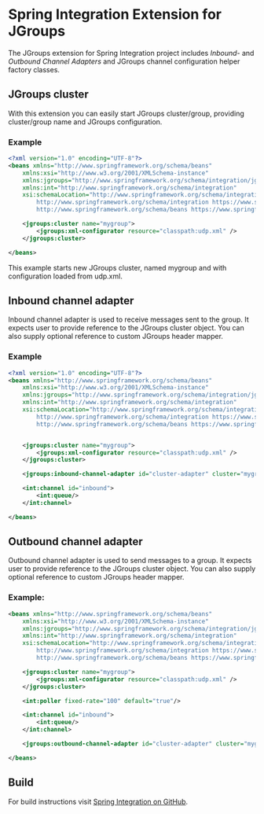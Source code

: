 Spring Integration Extension for JGroups
========================================

The JGroups extension for Spring Integration project includes *Inbound-* and *Outbound Channel Adapters* and JGroups channel configuration helper factory classes.

## JGroups cluster

With this extension you can easily start JGroups cluster/group, providing
cluster/group name and JGroups configuration.

### Example

~~~~~xml
<?xml version="1.0" encoding="UTF-8"?>
<beans xmlns="http://www.springframework.org/schema/beans"
    xmlns:xsi="http://www.w3.org/2001/XMLSchema-instance"
    xmlns:jgroups="http://www.springframework.org/schema/integration/jgroups"
    xmlns:int="http://www.springframework.org/schema/integration"
    xsi:schemaLocation="http://www.springframework.org/schema/integration/jgroups https://www.springframework.org/schema/integration/jgroups/spring-intergration-jgroups.xsd
        http://www.springframework.org/schema/integration https://www.springframework.org/schema/integration/spring-integration-2.2.xsd
        http://www.springframework.org/schema/beans https://www.springframework.org/schema/beans/spring-beans.xsd">

    <jgroups:cluster name="mygroup">
        <jgroups:xml-configurator resource="classpath:udp.xml" />
    </jgroups:cluster>

</beans>
~~~~~

This example starts new JGroups cluster, named mygroup and with configuration loaded from udp.xml.

## Inbound channel adapter

Inbound channel adapter is used to receive messages sent to the group. It expects
user to provide reference to the JGroups cluster object. You can also supply
optional reference to custom JGroups header mapper.

### Example

~~~~~xml
<?xml version="1.0" encoding="UTF-8"?>
<beans xmlns="http://www.springframework.org/schema/beans"
    xmlns:xsi="http://www.w3.org/2001/XMLSchema-instance"
    xmlns:jgroups="http://www.springframework.org/schema/integration/jgroups"
    xmlns:int="http://www.springframework.org/schema/integration"
    xsi:schemaLocation="http://www.springframework.org/schema/integration/jgroups https://www.springframework.org/schema/integration/jgroups/spring-intergration-jgroups.xsd
        http://www.springframework.org/schema/integration https://www.springframework.org/schema/integration/spring-integration-2.2.xsd
        http://www.springframework.org/schema/beans https://www.springframework.org/schema/beans/spring-beans.xsd">


    <jgroups:cluster name="mygroup">
        <jgroups:xml-configurator resource="classpath:udp.xml" />
    </jgroups:cluster>

    <jgroups:inbound-channel-adapter id="cluster-adapter" cluster="mygroup" channel="inbound"/>

    <int:channel id="inbound">
        <int:queue/>
    </int:channel>

</beans>
~~~~~

## Outbound channel adapter

Outbound channel adapter is used to send messages to a group. It expects
user to provide reference to the JGroups cluster object. You can also supply
optional reference to custom JGroups header mapper.

### Example:
~~~~~xml
<beans xmlns="http://www.springframework.org/schema/beans"
    xmlns:xsi="http://www.w3.org/2001/XMLSchema-instance"
    xmlns:jgroups="http://www.springframework.org/schema/integration/jgroups"
    xmlns:int="http://www.springframework.org/schema/integration"
    xsi:schemaLocation="http://www.springframework.org/schema/integration/jgroups https://www.springframework.org/schema/integration/jgroups/spring-intergration-jgroups.xsd
        http://www.springframework.org/schema/integration https://www.springframework.org/schema/integration/spring-integration-2.2.xsd
        http://www.springframework.org/schema/beans https://www.springframework.org/schema/beans/spring-beans.xsd">

    <jgroups:cluster name="mygroup">
        <jgroups:xml-configurator resource="classpath:udp.xml" />
    </jgroups:cluster>

    <int:poller fixed-rate="100" default="true"/>

    <int:channel id="inbound">
        <int:queue/>
    </int:channel>

    <jgroups:outbound-channel-adapter id="cluster-adapter" cluster="mygroup" channel="inbound"/>

</beans>
~~~~~

## Build

For build instructions visit [Spring Integration on GitHub](https://github.com/SpringSource/spring-integration).